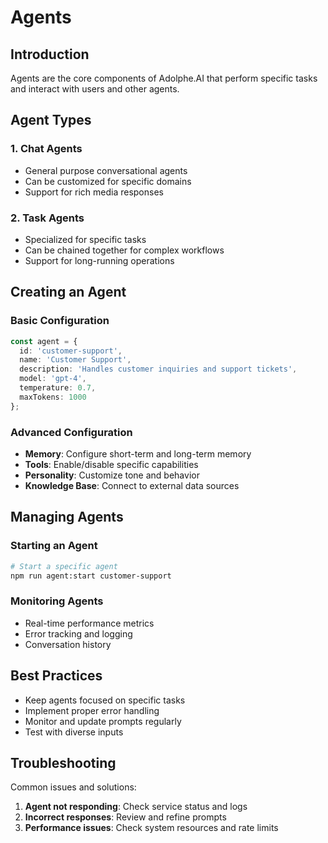 # Agents

## Introduction
Agents are the core components of Adolphe.AI that perform specific tasks and interact with users and other agents.

## Agent Types

### 1. Chat Agents
- General purpose conversational agents
- Can be customized for specific domains
- Support for rich media responses

### 2. Task Agents
- Specialized for specific tasks
- Can be chained together for complex workflows
- Support for long-running operations

## Creating an Agent

### Basic Configuration
```typescript
const agent = {
  id: 'customer-support',
  name: 'Customer Support',
  description: 'Handles customer inquiries and support tickets',
  model: 'gpt-4',
  temperature: 0.7,
  maxTokens: 1000
};
```

### Advanced Configuration
- **Memory**: Configure short-term and long-term memory
- **Tools**: Enable/disable specific capabilities
- **Personality**: Customize tone and behavior
- **Knowledge Base**: Connect to external data sources

## Managing Agents

### Starting an Agent
```bash
# Start a specific agent
npm run agent:start customer-support
```

### Monitoring Agents
- Real-time performance metrics
- Error tracking and logging
- Conversation history

## Best Practices
- Keep agents focused on specific tasks
- Implement proper error handling
- Monitor and update prompts regularly
- Test with diverse inputs

## Troubleshooting
Common issues and solutions:
1. **Agent not responding**: Check service status and logs
2. **Incorrect responses**: Review and refine prompts
3. **Performance issues**: Check system resources and rate limits
